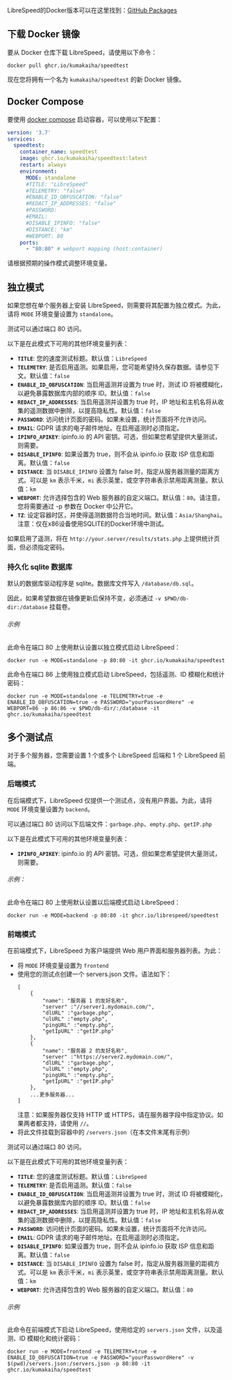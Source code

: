 LibreSpeed的Docker版本可以在这里找到：[GitHub Packages](https://github.com/librespeed/speedtest/pkgs/container/speedtest)

## 下载 Docker 镜像
要从 Docker 仓库下载 LibreSpeed，请使用以下命令：

```
docker pull ghcr.io/kumakaiha/speedtest
```

现在您将拥有一个名为 `kumakaiha/speedtest` 的新 Docker 镜像。

## Docker Compose
要使用 [docker compose](https://docs.docker.com/compose/) 启动容器，可以使用以下配置：

```yml
version: '3.7'
services:
  speedtest:
    container_name: speedtest
    image: ghcr.io/kumakaiha/speedtest:latest
    restart: always
    environment:
      MODE: standalone
      #TITLE: "LibreSpeed"
      #TELEMETRY: "false"
      #ENABLE_ID_OBFUSCATION: "false"
      #REDACT_IP_ADDRESSES: "false"
      #PASSWORD:
      #EMAIL:
      #DISABLE_IPINFO: "false"
      #DISTANCE: "km"
      #WEBPORT: 80
    ports:
      - "80:80" # webport mapping (host:container)
```

请根据预期的操作模式调整环境变量。

## 独立模式
如果您想在单个服务器上安装 LibreSpeed，则需要将其配置为独立模式。为此，请将 `MODE` 环境变量设置为 `standalone`。

测试可以通过端口 80 访问。

以下是在此模式下可用的其他环境变量列表：
* __`TITLE`__: 您的速度测试标题。默认值：`LibreSpeed`
* __`TELEMETRY`__: 是否启用遥测。如果启用，您可能希望持久保存数据。请参见下文。默认值：`false`
* __`ENABLE_ID_OBFUSCATION`__: 当启用遥测并设置为 true 时，测试 ID 将被模糊化，以避免暴露数据库内部的顺序 ID。默认值：`false`
* __`REDACT_IP_ADDRESSES`__: 当启用遥测并设置为 true 时，IP 地址和主机名将从收集的遥测数据中删除，以提高隐私性。默认值：`false`
* __`PASSWORD`__: 访问统计页面的密码。如果未设置，统计页面将不允许访问。
* __`EMAIL`__: GDPR 请求的电子邮件地址。在启用遥测时必须指定。
* __`IPINFO_APIKEY`__: ipinfo.io 的 API 密钥。可选，但如果您希望提供大量测试，则需要。
* __`DISABLE_IPINFO`__: 如果设置为 true，则不会从 ipinfo.io 获取 ISP 信息和距离。默认值：`false`
* __`DISTANCE`__: 当 `DISABLE_IPINFO` 设置为 false 时，指定从服务器测量的距离方式。可以是 `km` 表示千米，`mi` 表示英里，或空字符串表示禁用距离测量。默认值：`km`
* __`WEBPORT`__: 允许选择包含的 Web 服务器的自定义端口。默认值：`80`。请注意，您将需要通过 -p 参数在 Docker 中公开它。
* __`TZ`__: 设定容器时区，并使得遥测数据符合当地时间。默认值：`Asia/Shanghai`。注意：仅在x86设备使用SQLITE的Docker环境中测试。

如果启用了遥测，将在 `http://your.server/results/stats.php` 上提供统计页面，但必须指定密码。

### 持久化 sqlite 数据库

默认的数据库驱动程序是 sqlite。数据库文件写入 `/database/db.sql`。

因此，如果希望数据在镜像更新后保持不变，必须通过 `-v $PWD/db-dir:/database` 挂载卷。

###### 示例
此命令在端口 80 上使用默认设置以独立模式启动 LibreSpeed：

```
docker run -e MODE=standalone -p 80:80 -it ghcr.io/kumakaiha/speedtest
```

此命令在端口 86 上使用独立模式启动 LibreSpeed，包括遥测、ID 模糊化和统计密码：

```
docker run -e MODE=standalone -e TELEMETRY=true -e ENABLE_ID_OBFUSCATION=true -e PASSWORD="yourPasswordHere" -e WEBPORT=86 -p 86:86 -v $PWD/db-dir/:/database -it ghcr.io/kumakaiha/speedtest
```

## 多个测试点
对于多个服务器，您需要设置 1 个或多个 LibreSpeed 后端和 1 个 LibreSpeed 前端。

### 后端模式
在后端模式下，LibreSpeed 仅提供一个测试点，没有用户界面。为此，请将 `MODE` 环境变量设置为 `backend`。

可以通过端口 80 访问以下后端文件：`garbage.php`、`empty.php`、`getIP.php`

以下是在此模式下可用的其他环境变量列表：
* __`IPINFO_APIKEY`__: ipinfo.io 的 API 密钥。可选，但如果您希望提供大量测试，则需要。

###### 示例：
此命令在端口 80 上使用默认设置以后端模式启动 LibreSpeed：

```
docker run -e MODE=backend -p 80:80 -it ghcr.io/librespeed/speedtest
```

### 前端模式
在前端模式下，LibreSpeed 为客户端提供 Web 用户界面和服务器列表。为此：
* 将 `MODE` 环境变量设置为 `frontend`
* 使用您的测试点创建一个 servers.json 文件。语法如下：
    ```
    [
        {
            "name": "服务器 1 的友好名称",
            "server" :"//server1.mydomain.com/",
            "dlURL" :"garbage.php",
            "ulURL" :"empty.php",
            "pingURL" :"empty.php",
            "getIpURL" :"getIP.php"
        },
        {
            "name": "服务器 2 的友好名称",
            "server" :"https://server2.mydomain.com/",
            "dlURL" :"garbage.php",
            "ulURL" :"empty.php",
            "pingURL" :"empty.php",
            "getIpURL" :"getIP.php"
        },
        ...更多服务器...
    ]
    ```
    注意：如果服务器仅支持 HTTP 或 HTTPS，请在服务器字段中指定协议。如果两者都支持，请使用 `//`。
* 将此文件挂载到容器中的 `/servers.json`（在本文件末尾有示例）

测试可以通过端口 80 访问。

以下是在此模式下可用的其他环境变量列表：
* __`TITLE`__: 您的速度测试标题。默认值：`LibreSpeed`
* __`TELEMETRY`__: 是否启用遥测。默认值：`false`
* __`ENABLE_ID_OBFUSCATION`__: 当启用遥测并设置为 true 时，测试 ID 将被模糊化，以避免暴露数据库内部的顺序 ID。默认值：`false`
* __`REDACT_IP_ADDRESSES`__: 当启用遥测并设置为 true 时，IP 地址和主机名将从收集的遥测数据中删除，以提高隐私性。默认值：`false`
* __`PASSWORD`__: 访问统计页面的密码。如果未设置，统计页面将不允许访问。
* __`EMAIL`__: GDPR 请求的电子邮件地址。在启用遥测时必须指定。
* __`DISABLE_IPINFO`__: 如果设置为 true，则不会从 ipinfo.io 获取 ISP 信息和距离。默认值：`false`
* __`DISTANCE`__: 当 `DISABLE_IPINFO` 设置为 false 时，指定从服务器测量的距禂方式。可以是 `km` 表示千米，`mi` 表示英里，或空字符串表示禁用距离测量。默认值：`km`
* __`WEBPORT`__: 允许选择包含的 Web 服务器的自定义端口。默认值：`80`

###### 示例
此命令在前端模式下启动 LibreSpeed，使用给定的 `servers.json` 文件，以及遥测、ID 模糊化和统计密码：

```
docker run -e MODE=frontend -e TELEMETRY=true -e ENABLE_ID_OBFUSCATION=true -e PASSWORD="yourPasswordHere" -v $(pwd)/servers.json:/servers.json -p 80:80 -it ghcr.io/kumakaiha/speedtest
```